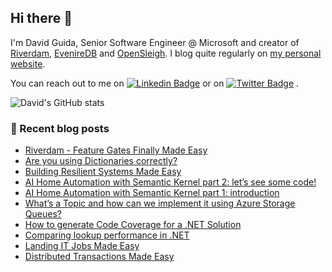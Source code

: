 ## Hi there 👋

I'm David Guida, Senior Software Engineer @ Microsoft and creator of [Riverdam](https://www.riverdam.dev), [EvenireDB](https://github.com/mizrael/eveniredb) and [OpenSleigh](https://github.com/mizrael/OpenSleigh). I blog quite regularly on [my personal website](https://www.davidguida.net).

You can reach out to me on [![Linkedin Badge](https://img.shields.io/badge/-LinkedIn-blue?style=flat-square&logo=Linkedin&logoColor=white&link=https://www.linkedin.com/in/davideguida/)](https://www.linkedin.com/in/davideguida/) or on
[![Twitter Badge](https://img.shields.io/badge/-Twitter-1ca0f1?style=flat-square&labelColor=1ca0f1&logo=twitter&logoColor=white&link=https://twitter.com/davideguida82)](https://twitter.com/davideguida82) .

![David's GitHub stats](https://github-readme-stats.vercel.app/api?username=mizrael&show_icons=true&hide_rank=true&include_all_commits&show_owner&theme=react)


### 📗 Recent blog posts
<!--START_SECTION:feed-->
* [Riverdam - Feature Gates Finally Made Easy](https:&#x2F;&#x2F;www.davidguida.net&#x2F;riverdam-feature-gates-finally-made-easy)
* [Are you using Dictionaries correctly?](https:&#x2F;&#x2F;www.davidguida.net&#x2F;dictionary-lookup-performance)
* [Building Resilient Systems Made Easy](https:&#x2F;&#x2F;www.davidguida.net&#x2F;building-resilient-systems-made-easy)
* [AI Home Automation with Semantic Kernel part 2: let’s see some code!](https:&#x2F;&#x2F;www.davidguida.net&#x2F;2024-09-10-ai-home-automation-with-semantic-kernel-part-2)
* [AI Home Automation with Semantic Kernel part 1: introduction](https:&#x2F;&#x2F;www.davidguida.net&#x2F;2024-08-21-ai-home-automation-with-semantic-kernel-part-1)
* [What’s a Topic and how can we implement it using Azure Storage Queues?](https:&#x2F;&#x2F;www.davidguida.net&#x2F;azure-storage-topics)
* [How to generate Code Coverage for a .NET Solution](https:&#x2F;&#x2F;www.davidguida.net&#x2F;dotnet-code-coverage-github-action)
* [Comparing lookup performance in .NET](https:&#x2F;&#x2F;www.davidguida.net&#x2F;lookup-performance)
* [Landing IT Jobs Made Easy](https:&#x2F;&#x2F;www.davidguida.net&#x2F;landing-it-jobs-made-easy)
* [Distributed Transactions Made Easy](https:&#x2F;&#x2F;www.davidguida.net&#x2F;distributed-transactions-made-easy)
<!--END_SECTION:feed-->

